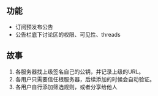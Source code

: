 
## 功能

- 订阅预发布公告
- 公告栏底下讨论区的权限、可见性、threads

## 故事

1. 各服务器找上级签名自己的公钥，并记录上级的URL。
2. 各用户只需要信任根服务器，后续添加的时候会自动验证。
3. 各用户自行添加筛选规则，或者分享给他人
